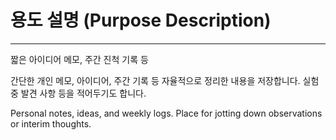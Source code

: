 # 용도 설명 (Purpose Description)
---
짧은 아이디어 메모, 주간 진척 기록 등

간단한 개인 메모, 아이디어, 주간 기록 등 자율적으로 정리한 내용을 저장합니다. 실험 중 발견 사항 등을 적어두기도 합니다.

Personal notes, ideas, and weekly logs. Place for jotting down observations or interim thoughts.